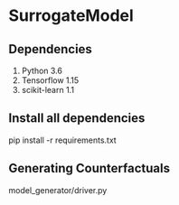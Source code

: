 # SurrogateModel

## Dependencies

1. Python 3.6
2. Tensorflow 1.15
3. scikit-learn 1.1

## Install all dependencies

pip install -r requirements.txt

## Generating Counterfactuals

model_generator/driver.py

